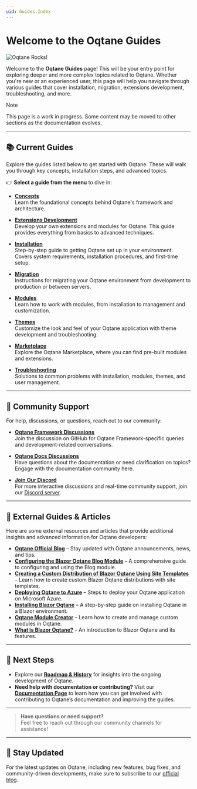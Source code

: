```yaml
---
uid: Guides.Index
---
```


# Welcome to the Oqtane Guides

![Oqtane Rocks!](../assets/logo.png)

Welcome to the **Oqtane Guides** page! This will be your entry point for exploring deeper and more complex topics related to Oqtane. Whether you're new or an experienced user, this page will help you navigate through various guides that cover installation, migration, extensions development, troubleshooting, and more.

> [!NOTE]
> This page is a work in progress. Some content may be moved to other sections as the documentation evolves.

---

## 📚 Current Guides

Explore the guides listed below to get started with Oqtane. These will walk you through key concepts, installation steps, and advanced topics.

👉 **Select a guide from the menu** to dive in:

- **[Concepts](concepts/index.md)**  
  Learn the foundational concepts behind Oqtane's framework and architecture.

- **[Extensions Development](extensions/index.md)**  
  Develop your own extensions and modules for Oqtane. This guide provides everything from basics to advanced techniques.

- **[Installation](installation/index.md)**  
  Step-by-step guide to getting Oqtane set up in your environment. Covers system requirements, installation procedures, and first-time setup.

- **[Migration](migrations/index.md)**  
  Instructions for migrating your Oqtane environment from development to production or between servers.

- **[Modules](modules/index.md)**  
  Learn how to work with modules, from installation to management and customization.

- **[Themes](themes/index.md)**  
  Customize the look and feel of your Oqtane application with theme development and troubleshooting.

- **[Marketplace](marketplace/index.md)**  
  Explore the Oqtane Marketplace, where you can find pre-built modules and extensions.

- **[Troubleshooting](troubleshooting/index.md)**  
  Solutions to common problems with installation, modules, themes, and user management.

---

## 🤝 Community Support

For help, discussions, or questions, reach out to our community:

- **[Oqtane Framework Discussions](https://github.com/oqtane/oqtane.framework/discussions)**  
  Join the discussion on GitHub for Oqtane Framework-specific queries and development-related conversations.

- **[Oqtane Docs Discussions](https://github.com/oqtane/oqtane.docs/discussions)**  
  Have questions about the documentation or need clarification on topics? Engage with the documentation community here.

- **[Join Our Discord](https://discord.gg/BnPny88avK)**  
  For more interactive discussions and real-time community support, join our [Discord server](https://discord.gg/BnPny88avK).

---

## 🔗 External Guides & Articles

Here are some external resources and articles that provide additional insights and advanced information for Oqtane developers:

- **[Oqtane Official Blog](https://www.oqtane.org/Blog)** – Stay updated with Oqtane announcements, news, and tips.
- **[Configuring the Blazor Oqtane Blog Module](https://blazorhelpwebsite.com/ViewBlogPost/15)** – A comprehensive guide to configuring and using the Blog module.
- **[Creating a Custom Distribution of Blazor Oqtane Using Site Templates](https://blazorhelpwebsite.com/ViewBlogPost/41)** – Learn how to create custom Blazor Oqtane distributions with site templates.
- **[Deploying Oqtane to Azure](https://blazorhelpwebsite.com/ViewBlogPost/40)** – Steps to deploy your Oqtane application on Microsoft Azure.
- **[Installing Blazor Oqtane](https://blazorhelpwebsite.com/ViewBlogPost/1)** – A step-by-step guide on installing Oqtane in a Blazor environment.
- **[Oqtane Module Creator](https://blazorhelpwebsite.com/ViewBlogPost/4)** – Learn how to create and manage custom modules in Oqtane.
- **[What is Blazor Oqtane?](https://blazorhelpwebsite.com/ViewBlogPost/16)** – An introduction to Blazor Oqtane and its features.

---

## 🚀 Next Steps

- Explore our **[Roadmap & History](roadmap/index.md)** for insights into the ongoing development of Oqtane.
- **Need help with documentation or contributing?** Visit our **[Documentation Page](docs/index.md)** to learn how you can get involved with contributing to Oqtane’s documentation and improving the guides.

---

> **Have questions or need support?**  
> Feel free to reach out through our community channels for assistance!

---

## 📣 Stay Updated

For the latest updates on Oqtane, including new features, bug fixes, and community-driven developments, make sure to subscribe to our [official blog](https://www.oqtane.org/Blog).
